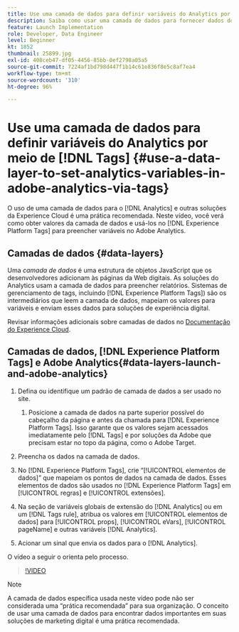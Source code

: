 ```yaml
---
title: Use uma camada de dados para definir variáveis do Analytics por meio de tags
description: Saiba como usar uma camada de dados para fornecer dados do Analytics e outras soluções da Experience Cloud.
feature: Launch Implementation
role: Developer, Data Engineer
level: Beginner
kt: 1852
thumbnail: 25899.jpg
exl-id: 408ceb47-df05-4456-85bb-0ef2798a05a5
source-git-commit: 7224af1bd798d447f1b14c61e836f8e5c8af7ea4
workflow-type: tm+mt
source-wordcount: '310'
ht-degree: 96%

---
```


# Use uma camada de dados para definir variáveis do Analytics por meio de [!DNL Tags] {#use-a-data-layer-to-set-analytics-variables-in-adobe-analytics-via-tags}

O uso de uma camada de dados para o [!DNL Analytics] e outras soluções da Experience Cloud é uma prática recomendada. Neste vídeo, você verá como obter valores da camada de dados e usá-los no [!DNL Experience Platform Tags] para preencher variáveis no Adobe Analytics.

## Camadas de dados {#data-layers}

Uma _camada de dados_ é uma estrutura de objetos JavaScript que os desenvolvedores adicionam às páginas da Web digitais. As soluções do Analytics usam a camada de dados para preencher relatórios. Sistemas de gerenciamento de tags, incluindo [!DNL Experience Platform Tags]) são os intermediários que leem a camada de dados, mapeiam os valores para variáveis e enviam esses dados para soluções de experiência digital.

Revisar informações adicionais sobre camadas de dados no [Documentação do Experience Cloud](https://experienceleague.adobe.com/docs/analytics/implementation/prepare/data-layer.html?lang=pt-BR).

## Camadas de dados, [!DNL Experience Platform Tags] e Adobe Analytics{#data-layers-launch-and-adobe-analytics}

1. Defina ou identifique um padrão de camada de dados a ser usado no site.

   1. Posicione a camada de dados na parte superior possível do cabeçalho da página e antes da chamada para [!DNL Experience Platform Tags]. Isso garante que os valores sejam acessados imediatamente pelo [!DNL Tags] e por soluções da Adobe que precisam estar no topo da página, como o Adobe Target.

1. Preencha os dados na camada de dados.
1. No [!DNL Experience Platform Tags], crie “[!UICONTROL elementos de dados]” que mapeiam os pontos de dados na camada de dados. Esses elementos de dados são usados no [!DNL Experience Platform Tags] em [!UICONTROL regras] e [!UICONTROL extensões].
1. Na seção de variáveis globais de extensão do [!DNL Analytics] ou em um [!DNL Tags rule], atribua os valores em [!UICONTROL elementos de dados] para [!UICONTROL props], [!UICONTROL eVars], [!UICONTROL pageName] e outras variáveis [!DNL Analytics].
1. Acionar um sinal que envia os dados para o [!DNL Analytics].

O vídeo a seguir o orienta pelo processo.

>[!VIDEO](https://video.tv.adobe.com/v/25899/?quality=12&learn=on)

>[!NOTE]
>
>A camada de dados específica usada neste vídeo pode não ser considerada uma “prática recomendada” para sua organização. O conceito de usar uma camada de dados para encontrar dados importantes em suas soluções de marketing digital é uma prática recomendada.